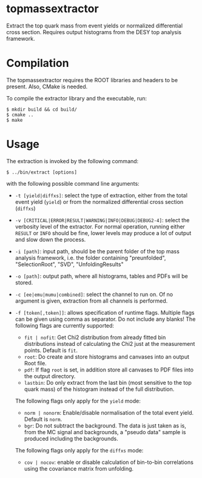 topmassextractor
================

Extract the top quark mass from event yields or normalized differential cross section. Requires output histograms from the DESY top analysis framework.

# Compilation #

The topmassextractor requires the ROOT libraries and headers to be present. Also, CMake is needed.

To compile the extractor library and the executable, run:

  ```
  $ mkdir build && cd build/
  $ cmake ..
  $ make
  ```


# Usage #

The extraction is invoked by the following command:

```
$ ../bin/extract [options]
```

with the following possible command line arguments:

  * `-t [yield|diffxs]`:  select the type of extraction, either from the total event yield (`yield`) or from the normalized differential cross section (`diffxs`)
  * `-v [CRITICAL|ERROR|RESULT|WARNING|INFO|DEBUG|DEBUG2-4]`: select the verbosity level of the extractor. For normal operation, running either `RESULT` or `INFO` should be fine, lower levels may produce a lot of output and slow down the process.
  * `-i [path]`: input path, should be the parent folder of the top mass analysis framework, i.e. the folder containing "preunfolded", "SelectionRoot", "SVD", "UnfoldingResults"
  * `-o [path]`: output path, where all histograms, tables and PDFs will be stored.
  * `-c [ee|emu|mumu|combined]`: select the channel to run on. Of no argument is given, extraction from all channels is performed.
  * `-f [token[,token]]`: allows specification of runtime flags. Multiple flags can be given using comma as separator. Do not include any blanks! The following flags are currently supported:
    
    * `fit | nofit`: Get Chi2 distribution from already fitted bin distributions instead of calculating the Chi2 just at the measurement points. Default is `fit`.
    * `root`: Do create and store histograms and canvases into an output Root file.
    * `pdf`: If flag `root` is set, in addition store all canvases to PDF files into the output directory.
    * `lastbin`: Do only extract from the last bin (most sensitive to the top quark mass) of the histogram instead of the full distribution.

    The following flags only apply for the `yield` mode:

    * `norm | nonorm`: Enable/disable normalisation of the total event yield. Default is `norm`.
    * `bgr`: Do not subtract the background. The data is just taken as is, from the MC signal and backgrounds, a "pseudo data" sample is produced including the backgrounds.

    The following flags only apply for the `diffxs` mode:

    * `cov | nocov`: enable or disable calculation of bin-to-bin correlations using the covariance matrix from unfolding.